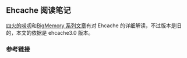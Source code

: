 ## Ehcache 阅读笔记
[四火的唠叨][1]和[BigMemory 系列文章][2]有对 Ehcache 的详细解读，不过版本是旧的，本文的依据是 ehcache3.0 版本。

### 参考链接
[1]:http://www.raychase.net/295
[2]:http://carlosfu.iteye.com/blog/2237511